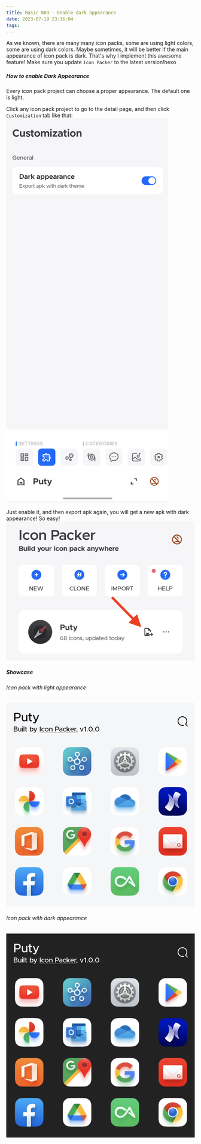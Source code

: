 ```yaml
---
title: Basic 003 - Enable dark appearance
date: 2023-07-19 23:16:04
tags:
---
```


As we known, there are many many icon packs, some are using light colors, some are using dark colors. Maybe sometimes, it will be better if the main appearance of icon pack is dark. That's why I implement this awesome feature!
Make sure you update `Icon Packer` to the latest version!hexo
##### How to enable Dark Appearance
Every icon pack project can choose a proper appearance. The default one is light.

Click any icon pack project to go to the detail page, and then click `Customization` tab like that:
![customization page](./basic-003-enable-dark-appearance/customazation-page.png)

Just enable it, and then export apk again, you will get a new apk with dark appearance! So easy!
![export new version](./basic-003-enable-dark-appearance/export-new-version.png)

##### Showcase
###### Icon pack with light appearance
![showcase light](./basic-003-enable-dark-appearance/showcase-light.png)

###### Icon pack with dark appearance
![showcase dark](./basic-003-enable-dark-appearance/showcase-dark.png)